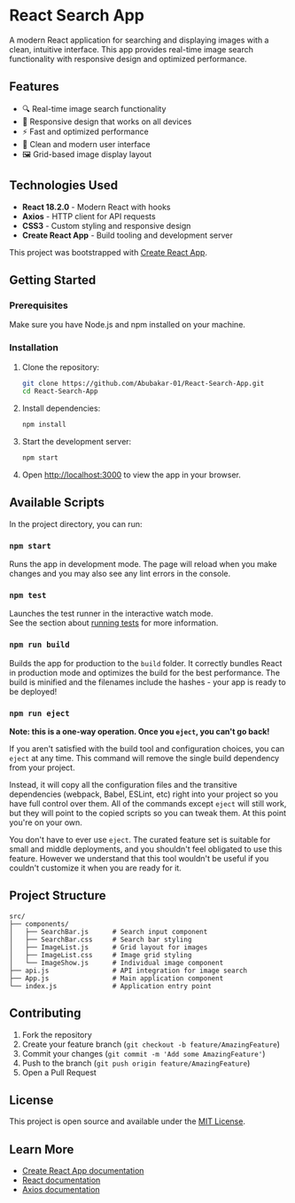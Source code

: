 # React Search App

A modern React application for searching and displaying images with a clean, intuitive interface. This app provides real-time image search functionality with responsive design and optimized performance.

## Features

- 🔍 Real-time image search functionality
- 📱 Responsive design that works on all devices
- ⚡ Fast and optimized performance
- 🎨 Clean and modern user interface
- 🖼️ Grid-based image display layout

## Technologies Used

- **React 18.2.0** - Modern React with hooks
- **Axios** - HTTP client for API requests
- **CSS3** - Custom styling and responsive design
- **Create React App** - Build tooling and development server

This project was bootstrapped with [Create React App](https://github.com/facebook/create-react-app).

## Getting Started

### Prerequisites

Make sure you have Node.js and npm installed on your machine.

### Installation

1. Clone the repository:
   ```bash
   git clone https://github.com/Abubakar-01/React-Search-App.git
   cd React-Search-App
   ```

2. Install dependencies:
   ```bash
   npm install
   ```

3. Start the development server:
   ```bash
   npm start
   ```

4. Open [http://localhost:3000](http://localhost:3000) to view the app in your browser.

## Available Scripts

In the project directory, you can run:

### `npm start`

Runs the app in development mode. The page will reload when you make changes and you may also see any lint errors in the console.

### `npm test`

Launches the test runner in the interactive watch mode.\
See the section about [running tests](https://facebook.github.io/create-react-app/docs/running-tests) for more information.

### `npm run build`

Builds the app for production to the `build` folder. It correctly bundles React in production mode and optimizes the build for the best performance. The build is minified and the filenames include the hashes - your app is ready to be deployed!

### `npm run eject`

**Note: this is a one-way operation. Once you `eject`, you can't go back!**

If you aren't satisfied with the build tool and configuration choices, you can `eject` at any time. This command will remove the single build dependency from your project.

Instead, it will copy all the configuration files and the transitive dependencies (webpack, Babel, ESLint, etc) right into your project so you have full control over them. All of the commands except `eject` will still work, but they will point to the copied scripts so you can tweak them. At this point you're on your own.

You don't have to ever use `eject`. The curated feature set is suitable for small and middle deployments, and you shouldn't feel obligated to use this feature. However we understand that this tool wouldn't be useful if you couldn't customize it when you are ready for it.

## Project Structure

```
src/
├── components/
│   ├── SearchBar.js      # Search input component
│   ├── SearchBar.css     # Search bar styling
│   ├── ImageList.js      # Grid layout for images
│   ├── ImageList.css     # Image grid styling
│   └── ImageShow.js      # Individual image component
├── api.js                # API integration for image search
├── App.js                # Main application component
└── index.js              # Application entry point
```

## Contributing

1. Fork the repository
2. Create your feature branch (`git checkout -b feature/AmazingFeature`)
3. Commit your changes (`git commit -m 'Add some AmazingFeature'`)
4. Push to the branch (`git push origin feature/AmazingFeature`)
5. Open a Pull Request

## License

This project is open source and available under the [MIT License](LICENSE).

## Learn More

- [Create React App documentation](https://facebook.github.io/create-react-app/docs/getting-started)
- [React documentation](https://reactjs.org/)
- [Axios documentation](https://axios-http.com/docs/intro)
